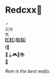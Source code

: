 # Redcxx:ghost:

:male_sign:<br>
:cn:<br>
:scorpius:<br>
:one::one:/:zero::four:<br>
:exclamation::underage:<br>
:ping_pong::yo_yo::video_game::musical_note::books:<br>
[:email:](mailto:weilue.luo@student.manchester.ac.uk)<br>

*Rem is the best waifu.*
